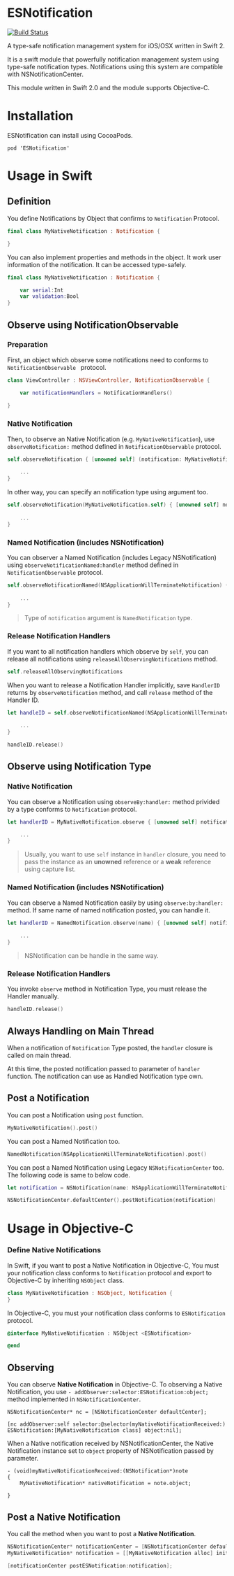 # ESNotification

[![Build Status](https://travis-ci.org/EZ-NET/ESNotification.svg?branch=master)](https://travis-ci.org/EZ-NET/ESNotification)

A type-safe notification management system for iOS/OSX written in Swift 2.

It is a swift module that powerfully notification management system using type-safe notification types. Notifications using this system are compatible with NSNotificationCenter.

This module written in Swift 2.0 and the module supports Objective-C.

# Installation

ESNotification can install using CocoaPods.

```podfile
pod 'ESNotification'
```

# Usage in Swift

## Definition

You define Notifications by Object that confirms to `Notification` Protocol.

```swift
final class MyNativeNotification : Notification {

}
```

You can also implement properties and methods in the object. It work user information of the notification. It can be accessed type-safely.

```swift
final class MyNativeNotification : Notification {

	var serial:Int
	var validation:Bool
}
```

## Observe using NotificationObservable

### Preparation

First, an object which observe some notifications need to conforms to `NotificationObservable ` protocol.

```swift
class ViewController : NSViewController, NotificationObservable {

	var notificationHandlers = NotificationHandlers()
	
}
```

### Native Notification

Then, to observe an Native Notification (e.g. `MyNativeNotification`), use `observeNotification:` method defined in `NotificationObservable` protocol.

```swift
self.observeNotification { [unowned self] (notification: MyNativeNotification) in
	
	...
}
```

In other way, you can specify an notification type using argument too.

```swift
self.observeNotification(MyNativeNotification.self) { [unowned self] notification in
	
	...
}
```

### Named Notification (includes NSNotification)

You can observer a Named Notification (includes Legacy NSNotification) using `observeNotificationNamed:handler` method defined in `NotificationObservable` protocol.

```swift
self.observeNotificationNamed(NSApplicationWillTerminateNotification) { [unowned self] notification in
	
	...
}
```

> Type of `notification` argument is `NamedNotification` type.

### Release Notification Handlers

If you want to all notification handlers which observe by `self`, you can release all notifications using `releaseAllObservingNotifications` method.

```swift
self.releaseAllObservingNotifications
```

When you want to release a Notification Handler implicitly, save `HandlerID` returns by `observeNotification` method, and call `release` method of the Handler ID.

```swift
let handleID = self.observeNotificationNamed(NSApplicationWillTerminateNotification) { [unowned self] notification in
	
	...
}
```

```swift
handleID.release()
```

## Observe using Notification Type

### Native Notification

You can observe a Notification using `observeBy:handler:` method privided by a type conforms to `Notification` protocol.

```swift
let handlerID = MyNativeNotification.observe { [unowned self] notification -> Void in

	...
}
```

> Usually, you want to use `self` instance in `handler` closure, you need to pass the instance as an **unowned** reference or a **weak** reference using capture list. 

### Named Notification (includes NSNotification)

You can observe a Named Notification easily by using `observe:by:handler:` method. If same name of named notification posted, you can handle it.

```swift
let handlerID = NamedNotification.observe(name) { [unowned self] notification in
			
	...
}
```

> NSNotification can be handle in the same way.

### Release Notification Handlers

You invoke `observe` method in Notification Type, you must release the Handler manually.

```swift
handleID.release()
```

## Always Handling on Main Thread

When a notification of `Notification` Type posted, the `handler` closure is called on main thread.

At this time, the posted notification passed to parameter of `handler` function. The notification can use as Handled Notification type own.


## Post a Notification

You can post a Notification using `post` function.

```swift
MyNativeNotification().post()
```

You can post a Named Notification too.

```swift
NamedNotification(NSApplicationWillTerminateNotification).post()
```

You can post a Named Notification using Legacy `NSNotificationCenter` too. The following code is same to below code.

```swift
let notification = NSNotification(name: NSApplicationWillTerminateNotification, object: nil)

NSNotificationCenter.defaultCenter().postNotification(notification)
```

# Usage in Objective-C

### Define Native Notifications

In Swift, if you want to post a Native Notification in Objective-C, You must your notification class conforms to `Notification` protocol and export to Objective-C by inheriting `NSObject` class.

```swift
class MyNativeNotification : NSObject, Notification {
}
```

In Objective-C, you must your notification class conforms to `ESNotification` protocol.

```Objective-C
@interface MyNativeNotification : NSObject <ESNotification>

@end
```

## Observing

You can observe **Native Notification** in Objective-C. To observing a Native Notification, you use `- addObserver:selector:ESNotification:object;` method implemented in `NSNotificationCenter`.

```objc
NSNotificationCenter* nc = [NSNotificationCenter defaultCenter];

[nc addObserver:self selector:@selector(myNativeNotificationReceived:) ESNotification:[MyNativeNotification class] object:nil];
```

When a Native notification received by NSNotificationCenter, the Native Notification instance set to `object` property of NSNotification passed by parameter.

```objc
- (void)myNativeNotificationReceived:(NSNotification*)note
{
	MyNativeNotification* nativeNotification = note.object;
	
}
```

## Post a Native Notification

You call the method when you want to post a **Native Notification**.

```Objective-C
NSNotificationCenter* notificationCenter = [NSNotificationCenter defaultCenter];
MyNativeNotification* notification = [[MyNativeNotification alloc] init];

[notificationCenter postESNotification:notification];
```

